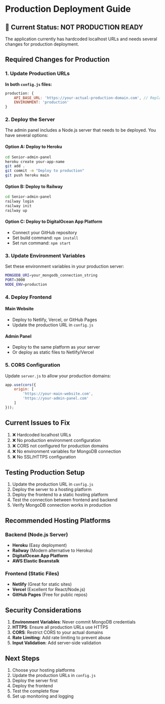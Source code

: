 # Production Deployment Guide

## 🚨 Current Status: NOT PRODUCTION READY

The application currently has hardcoded localhost URLs and needs several changes for production deployment.

## Required Changes for Production

### 1. Update Production URLs

**In both `config.js` files:**
```javascript
production: {
    API_BASE_URL: 'https://your-actual-production-domain.com', // Replace this!
    ENVIRONMENT: 'production'
}
```

### 2. Deploy the Server

The admin panel includes a Node.js server that needs to be deployed. You have several options:

#### Option A: Deploy to Heroku
```bash
cd Senior-admin-panel
heroku create your-app-name
git add .
git commit -m "Deploy to production"
git push heroku main
```

#### Option B: Deploy to Railway
```bash
cd Senior-admin-panel
railway login
railway init
railway up
```

#### Option C: Deploy to DigitalOcean App Platform
- Connect your GitHub repository
- Set build command: `npm install`
- Set run command: `npm start`

### 3. Update Environment Variables

Set these environment variables in your production server:
```bash
MONGODB_URI=your_mongodb_connection_string
PORT=3000
NODE_ENV=production
```

### 4. Deploy Frontend

#### Main Website
- Deploy to Netlify, Vercel, or GitHub Pages
- Update the production URL in `config.js`

#### Admin Panel
- Deploy to the same platform as your server
- Or deploy as static files to Netlify/Vercel

### 5. CORS Configuration

Update `server.js` to allow your production domains:
```javascript
app.use(cors({
    origin: [
        'https://your-main-website.com',
        'https://your-admin-panel.com'
    ]
}));
```

## Current Issues to Fix

1. ❌ Hardcoded localhost URLs
2. ❌ No production environment configuration
3. ❌ CORS not configured for production domains
4. ❌ No environment variables for MongoDB connection
5. ❌ No SSL/HTTPS configuration

## Testing Production Setup

1. Update the production URL in `config.js`
2. Deploy the server to a hosting platform
3. Deploy the frontend to a static hosting platform
4. Test the connection between frontend and backend
5. Verify MongoDB connection works in production

## Recommended Hosting Platforms

### Backend (Node.js Server)
- **Heroku** (Easy deployment)
- **Railway** (Modern alternative to Heroku)
- **DigitalOcean App Platform**
- **AWS Elastic Beanstalk**

### Frontend (Static Files)
- **Netlify** (Great for static sites)
- **Vercel** (Excellent for React/Node.js)
- **GitHub Pages** (Free for public repos)

## Security Considerations

1. **Environment Variables**: Never commit MongoDB credentials
2. **HTTPS**: Ensure all production URLs use HTTPS
3. **CORS**: Restrict CORS to your actual domains
4. **Rate Limiting**: Add rate limiting to prevent abuse
5. **Input Validation**: Add server-side validation

## Next Steps

1. Choose your hosting platforms
2. Update the production URLs in `config.js`
3. Deploy the server first
4. Deploy the frontend
5. Test the complete flow
6. Set up monitoring and logging